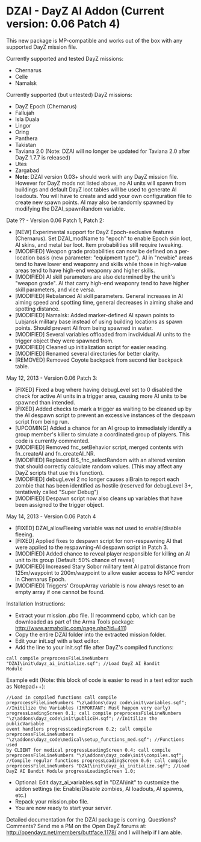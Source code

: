 DZAI - DayZ AI Addon (Current version: 0.06 Patch 4)
============


This new package is MP-compatible and works out of the box with any supported DayZ mission file. 

Currently supported and tested DayZ missions:
- Chernarus
- Celle
- Namalsk

Currently supported (but untested) DayZ missions:
- DayZ Epoch (Chernarus)
- Fallujah
- Isla Duala
- Lingor
- Oring
- Panthera
- Takistan
- Taviana 2.0 	(Note: DZAI will no longer be updated for Taviana 2.0 after DayZ 1.7.7 is released)
- Utes
- Zargabad
- <b>Note</b>: DZAI version 0.03+ should work with any DayZ mission file. However for DayZ mods not listed above, no AI units will spawn from buildings and default DayZ loot tables will be used to generate AI loadouts. You will have to create and add your own configuration file to create new spawn points. AI may also be randomly spawned by modifying the DZAI_spawnRandom variable. 


Date ?? - Version 0.06 Patch 1, Patch 2:
- [NEW] Experimental support for DayZ Epoch-exclusive features (Chernarus). Set DZAI_modName to "epoch" to enable Epoch skin loot, AI skins, and metal bar loot. Item probabilities still require tweaking.
- [MODIFIED] Weapon grade probabilities can now be defined on a per-location basis (new parameter: "equipment type"). AI in "newbie" areas tend to have lower end weaponry and skills while those in high-value areas tend to have high-end weaponry and higher skills.
- [MODIFIED] AI skill parameters are also determined by the unit's "weapon grade". AI that carry high-end weaponry tend to have higher skill parameters, and vice versa.
- [MODIFIED] Rebalanced AI skill parameters. General increases in AI aiming speed and spotting time, general decreases in aiming shake and spotting distance.
- [MODIFIED] Namalsk: Added marker-defined AI spawn points to Lubjansk military base instead of using building locations as spawn points. Should prevent AI from being spawned in water.
- [MODIFIED] Several variables offloaded from invdividual AI units to the trigger object they were spawned from.
- [MODIFIED] Cleaned up initialization script for easier reading.
- [MODIFIED] Renamed several directories for better clarity.
- [REMOVED] Removed Coyote backpack from second tier backpack table.

May 12, 2013 - Version 0.06 Patch 3:
- [FIXED] Fixed a bug where having debugLevel set to 0 disabled the check for active AI units in a trigger area, causing more AI units to be spawned than intended.
- [FIXED] Added checks to mark a trigger as waiting to be cleaned up by the AI despawn script to prevent an excessive instances of the despawn script from being run.
- [UPCOMING] Added a chance for an AI group to immediately identify a group member's killer to simulate a coordinated group of players. This code is currently commented.
- [MODIFIED] Removed fnc_setBehavior script, merged contents with fn_createAI and fn_createAI_NR.
- [MODIFIED] Replaced BIS_fnc_selectRandom with an altered version that should correctly calculate random values. (This may affect any DayZ scripts that use this function).
- [MODIFIED] debugLevel 2 no longer causes aiBrain to report each zombie that has been identified as hostile (reserved for debugLevel 3+, tentatively called "Super Debug")
- [MODIFIED] Despawn script now also cleans up variables that have been assigned to the trigger object.

May 14, 2013 - Version 0.06 Patch 4
- [FIXED] DZAI_allowFleeing variable was not used to enable/disable fleeing.
- [FIXED] Applied fixes to despawn script for non-respawning AI that were applied to the respawning-AI despawn script in Patch 3.
- [MODIFIED] Added chance to reveal player responsible for killing an AI unit to its group (Default: 50% chance of reveal)
- [MODIFIED] Increased Stary Sobor military tent AI patrol distance from 125m/waypoint to 200m/waypoint to allow easier access to NPC vendor in Chernarus Epoch.
- [MODIFIED] Triggers' GroupArray variable is now always reset to an empty array if one cannot be found.

Installation Instructions:
- Extract your mission .pbo file. (I recommend cpbo, which can be downloaded as part of the Arma Tools package: http://www.armaholic.com/page.php?id=411)
- Copy the entire DZAI folder into the extracted mission folder.
- Edit your init.sqf with a text editor.
- Add the line to your init.sqf file after DayZ's compiled functions: 

<code>call compile preprocessFileLineNumbers "DZAI\init\dayz_ai_initialize.sqf";				//Load DayZ AI Bandit Module</code>

Example edit (Note: this block of code is easier to read in a text editor such as Notepad++):

<code>//Load in compiled functions
call compile preprocessFileLineNumbers "\z\addons\dayz_code\init\variables.sqf";				//Initilize the Variables (IMPORTANT: Must happen very early)
progressLoadingScreen 0.1;
call compile preprocessFileLineNumbers "\z\addons\dayz_code\init\publicEH.sqf";				//Initilize the publicVariable event handlers
progressLoadingScreen 0.2;
call compile preprocessFileLineNumbers "\z\addons\dayz_code\medical\setup_functions_med.sqf";	//Functions used by CLIENT for medical
progressLoadingScreen 0.4;
call compile preprocessFileLineNumbers "\z\addons\dayz_code\init\compiles.sqf";				//Compile regular functions
progressLoadingScreen 0.6;
call compile preprocessFileLineNumbers "DZAI\init\dayz_ai_initialize.sqf";				//Load DayZ AI Bandit Module
progressLoadingScreen 1.0;</code>

- Optional: Edit dayz_ai_variables.sqf in "DZAI\init" to customize the addon settings (ie: Enable/Disable zombies, AI loadouts, AI spawns, etc.)
- Repack your mission.pbo file.
- You are now ready to start your server.


Detailed documentation for the DZAI package is coming. Questions? Comments? Send me a PM on the Open DayZ forums at: http://opendayz.net/members/buttface.1178/ and I will help if I am able.